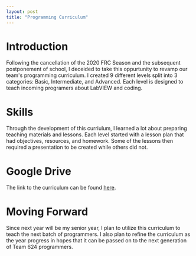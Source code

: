 ```yaml
---
layout: post
title: "Programming Curriculum"
---
```


# Introduction

Following the cancellation of the 2020 FRC Season and the subsequent postponement of school, I deceided to take this oppurtunity to revamp our team's programming curriculum. I created 9 different levels split into 3 categories: Basic, Intermediate, and Advanced. Each level is designed to teach incoming programers about LabVIEW and coding.

# Skills

Through the development of this curriulum, I learned a lot about preparing teaching materials and lessons. Each level started with a lesson plan that had objectives, resources, and homework. Some of the lessons then required a presentation to be created while others did not.

# Google Drive

The link to the curriculum can be found [here][g-drive].

# Moving Forward

Since next year will be my senior year, I plan to utilize this curriculum to teach the next batch of programmers. I also plan to refine the curriculum as the year progress in hopes that it can be passed on to the next generation of Team 624 programmers.

[g-drive]: https://drive.google.com/open?id=12C09_11jrvME_3CtKL9LgwKkSNhXsidO
